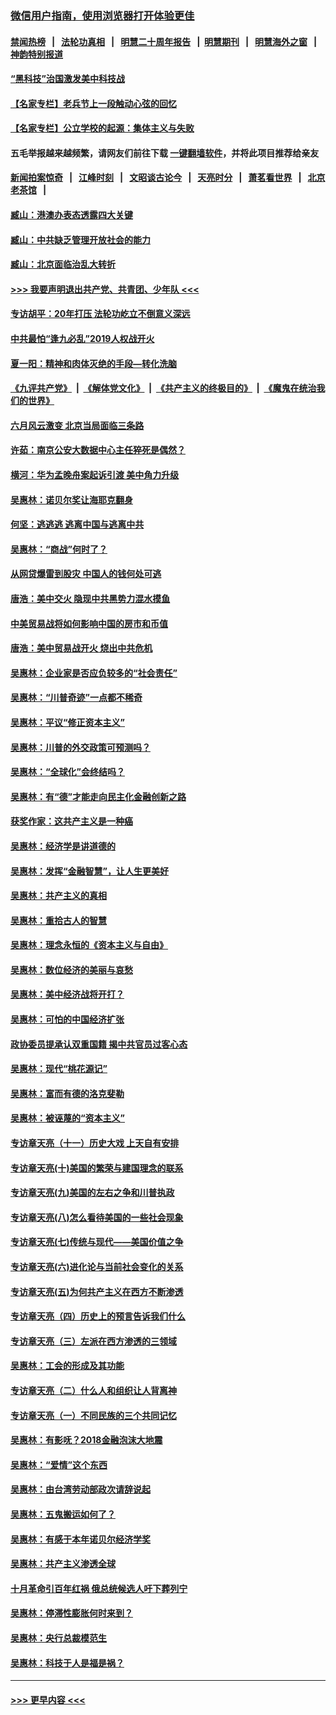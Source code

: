 ### [微信用户指南，使用浏览器打开体验更佳](https://github.com/gfw-breaker/banned-news1/blob/master/indexes/wechat-guide.md?t=0)
#### [禁闻热榜](热点新闻.md?t=0)  &nbsp;&nbsp;|&nbsp;&nbsp; [法轮功真相](https://github.com/gfw-breaker/truth/blob/master/README.md?t=0) &nbsp;&nbsp;|&nbsp;&nbsp; [明慧二十周年报告](https://github.com/gfw-breaker/mh-reports/blob/master/README.md?t=0) &nbsp;&nbsp;|&nbsp;&nbsp;[明慧期刊](https://github.com/gfw-breaker/mh-qikan) &nbsp;&nbsp;|&nbsp;&nbsp; [明慧海外之窗](https://github.com/gfw-breaker/mh-news/blob/master/README.md?t=0) &nbsp;&nbsp;|&nbsp;&nbsp; [神韵特别报道](https://github.com/gfw-breaker/mh-news/blob/master/shenyun.md?t=0)
#### [“黑科技”治国激发美中科技战](../pages/nsc423/n11638056.md?t=02071602) 
#### [【名家专栏】老兵节上一段触动心弦的回忆](../pages/nsc423/n11646016.md?t=02071602) 
#### [【名家专栏】公立学校的起源：集体主义与失败](../pages/nsc423/n11601833.md?t=02071602) 
#### 五毛举报越来越频繁，请网友们前往下载 [一键翻墙软件](https://github.com/gfw-breaker/ssr-accounts)，并将此项目推荐给亲友
#### [新闻拍案惊奇](https://github.com/gfw-breaker/banned-news1/blob/master/pages/link4.md) &nbsp;&nbsp;|&nbsp;&nbsp; [江峰时刻](https://github.com/gfw-breaker/banned-news1/blob/master/pages/link4.md) &nbsp;&nbsp;|&nbsp;&nbsp; [文昭谈古论今](https://github.com/gfw-breaker/banned-news1/blob/master/pages/link4.md) &nbsp;&nbsp;|&nbsp;&nbsp; [天亮时分](https://github.com/gfw-breaker/banned-news1/blob/master/pages/link4.md) &nbsp;&nbsp;|&nbsp;&nbsp; [萧茗看世界](https://github.com/gfw-breaker/banned-news1/blob/master/pages/link4.md) &nbsp;&nbsp;|&nbsp;&nbsp; [北京老茶馆](https://github.com/gfw-breaker/banned-news1/blob/master/pages/link4.md) &nbsp;&nbsp;|&nbsp;&nbsp; 
#### [臧山：港澳办表态透露四大关键](../pages/nsc423/n11421628.md?t=02071602) 
#### [臧山：中共缺乏管理开放社会的能力](../pages/nsc423/n11407457.md?t=02071602) 
#### [臧山：北京面临治乱大转折](../pages/nsc423/n11406895.md?t=02071602) 
#### [>>> 我要声明退出共产党、共青团、少年队 <<<](https://github.com/begood0513/goodnews/blob/master/quit/letter.md) 
#### [专访胡平：20年打压 法轮功屹立不倒意义深远](../pages/nsc423/n11398800.md?t=02071602) 
#### [中共最怕“逢九必乱”2019人权战开火](../pages/nsc423/n11385248.md?t=02071602) 
#### [夏一阳：精神和肉体灭绝的手段—转化洗脑](../pages/nsc423/n11368250.md?t=02071602) 
#### [《九评共产党》](https://github.com/begood0513/9ping.md/blob/master/README.md) &nbsp;|&nbsp; [《解体党文化》](../../../../jtdwh.md/blob/master/README.md)  &nbsp;|&nbsp; [《共产主义的终极目的》](../../../../gczydzjmd.md/blob/master/README.md) &nbsp;|&nbsp; [《魔鬼在统治我们的世界》](../../../../mgztzwmdsj.md/blob/master/README.md) 
#### [六月风云激变 北京当局面临三条路](../pages/nsc423/n11313668.md?t=02071602) 
#### [许茹：南京公安大数据中心主任猝死是偶然？](../pages/nsc423/n11064744.md?t=02071602) 
#### [横河：华为孟晚舟案起诉引渡 美中角力升级](../pages/nsc423/n11027230.md?t=02071602) 
#### [吴惠林：诺贝尔奖让海耶克翻身](../pages/nsc423/n10890049.md?t=02071602) 
#### [何坚：逃逃逃 逃离中国与逃离中共](../pages/nsc423/n10592891.md?t=02071602) 
#### [吴惠林：“商战”何时了？](../pages/nsc423/n10573558.md?t=02071602) 
#### [从网贷爆雷到股灾 中国人的钱何处可逃](../pages/nsc423/n10572800.md?t=02071602) 
#### [唐浩：美中交火 隐现中共黑势力混水摸鱼](../pages/nsc423/n10544040.md?t=02071602) 
#### [中美贸易战将如何影响中国的房市和币值](../pages/nsc423/n10543697.md?t=02071602) 
#### [唐浩：美中贸易战开火 烧出中共危机](../pages/nsc423/n10540126.md?t=02071602) 
#### [吴惠林：企业家是否应负较多的“社会责任”](../pages/nsc423/n10535022.md?t=02071602) 
#### [吴惠林：“川普奇迹”一点都不稀奇](../pages/nsc423/n10512808.md?t=02071602) 
#### [吴惠林：平议“修正资本主义”](../pages/nsc423/n10495724.md?t=02071602) 
#### [吴惠林：川普的外交政策可预测吗？](../pages/nsc423/n10462387.md?t=02071602) 
#### [吴惠林：“全球化”会终结吗？](../pages/nsc423/n10452838.md?t=02071602) 
#### [吴惠林：有“德”才能走向民主化金融创新之路](../pages/nsc423/n10432292.md?t=02071602) 
#### [获奖作家：这共产主义是一种癌](../pages/nsc423/n10431541.md?t=02071602) 
#### [吴惠林：经济学是讲道德的](../pages/nsc423/n10398014.md?t=02071602) 
#### [吴惠林：发挥“金融智慧”，让人生更美好](../pages/nsc423/n10375019.md?t=02071602) 
#### [吴惠林：共产主义的真相](../pages/nsc423/n10351394.md?t=02071602) 
#### [吴惠林：重拾古人的智慧](../pages/nsc423/n10337691.md?t=02071602) 
#### [吴惠林：理念永恒的《资本主义与自由》](../pages/nsc423/n10316274.md?t=02071602) 
#### [吴惠林：数位经济的美丽与哀愁](../pages/nsc423/n10292946.md?t=02071602) 
#### [吴惠林：美中经济战将开打？](../pages/nsc423/n10258825.md?t=02071602) 
#### [吴惠林：可怕的中国经济扩张](../pages/nsc423/n10219147.md?t=02071602) 
#### [政协委员提承认双重国籍 揭中共官员过客心态](../pages/nsc423/n10208809.md?t=02071602) 
#### [吴惠林：现代“桃花源记”](../pages/nsc423/n10185234.md?t=02071602) 
#### [吴惠林：富而有德的洛克斐勒](../pages/nsc423/n10142264.md?t=02071602) 
#### [吴惠林：被诬蔑的“资本主义”](../pages/nsc423/n10124816.md?t=02071602) 
#### [专访章天亮（十一）历史大戏 上天自有安排](../pages/nsc423/n10094905.md?t=02071602) 
#### [专访章天亮(十)美国的繁荣与建国理念的联系](../pages/nsc423/n10094899.md?t=02071602) 
#### [专访章天亮(九)美国的左右之争和川普执政](../pages/nsc423/n10094889.md?t=02071602) 
#### [专访章天亮(八)怎么看待美国的一些社会现象](../pages/nsc423/n10094857.md?t=02071602) 
#### [专访章天亮(七)传统与现代——美国价值之争](../pages/nsc423/n10093140.md?t=02071602) 
#### [专访章天亮(六)进化论与当前社会变化的关系](../pages/nsc423/n10092036.md?t=02071602) 
#### [专访章天亮(五)为何共产主义在西方不断渗透](../pages/nsc423/n10083620.md?t=02071602) 
#### [专访章天亮（四）历史上的预言告诉我们什么](../pages/nsc423/n10083606.md?t=02071602) 
#### [专访章天亮（三）左派在西方渗透的三领域](../pages/nsc423/n10081115.md?t=02071602) 
#### [吴惠林：工会的形成及其功能](../pages/nsc423/n10080633.md?t=02071602) 
#### [专访章天亮（二）什么人和组织让人背离神](../pages/nsc423/n10076637.md?t=02071602) 
#### [专访章天亮（一）不同民族的三个共同记忆](../pages/nsc423/n10074188.md?t=02071602) 
#### [吴惠林：有影呒？2018金融泡沫大地震](../pages/nsc423/n10040534.md?t=02071602) 
#### [吴惠林：“爱情”这个东西](../pages/nsc423/n10019423.md?t=02071602) 
#### [吴惠林：由台湾劳动部政次请辞说起](../pages/nsc423/n9979679.md?t=02071602) 
#### [吴惠林：五鬼搬运如何了？](../pages/nsc423/n9925338.md?t=02071602) 
#### [吴惠林：有感于本年诺贝尔经济学奖](../pages/nsc423/n9871883.md?t=02071602) 
#### [吴惠林：共产主义渗透全球](../pages/nsc423/n9812748.md?t=02071602) 
#### [十月革命引百年红祸 俄总统候选人吁下葬列宁](../pages/nsc423/n9810182.md?t=02071602) 
#### [吴惠林：停滞性膨胀何时来到？](../pages/nsc423/n9764136.md?t=02071602) 
#### [吴惠林：央行总裁模范生](../pages/nsc423/n9728134.md?t=02071602) 
#### [吴惠林：科技于人是福是祸？](../pages/nsc423/n9672982.md?t=02071602) 

----
#### [ >>> 更早内容 <<< ](../indexes/nsc423-earlier.md)

